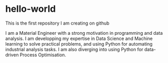 # hello-world
This is the first repository I am creating on github

I am a Material Engineer with a strong motivation in programming and data analysis. I am developping my expertise in Data Science and Machine learning to solve practical problems, and using Python for automating industrial analysis tasks. I am also diverging into using Python for data-driven Process Optimisation.
